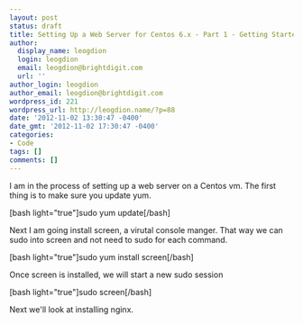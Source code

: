 ```yaml
---
layout: post
status: draft
title: Setting Up a Web Server for Centos 6.x - Part 1 - Getting Started...
author:
  display_name: leogdion
  login: leogdion
  email: leogdion@brightdigit.com
  url: ''
author_login: leogdion
author_email: leogdion@brightdigit.com
wordpress_id: 221
wordpress_url: http://leogdion.name/?p=88
date: '2012-11-02 13:30:47 -0400'
date_gmt: '2012-11-02 17:30:47 -0400'
categories:
- Code
tags: []
comments: []
---
```

<p>I am in the process of setting up a web server on a Centos vm. The first thing is to make sure you update yum.</p>
<p>[bash light="true"]sudo yum update[&#47;bash]</p>
<p>Next I am going install screen, a virutal console manger. That way we can sudo into screen and not need to sudo for each command.</p>
<p>[bash light="true"]sudo yum install screen[&#47;bash]</p>
<p>Once screen is installed, we will start a new sudo session</p>
<p>[bash light="true"]sudo screen[&#47;bash]</p>
<p>Next we'll look at installing nginx.</p>
